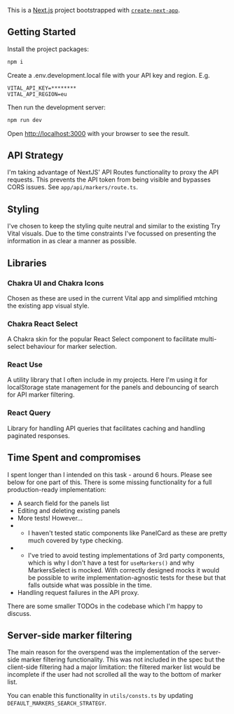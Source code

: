 This is a [Next.js](https://nextjs.org/) project bootstrapped with [`create-next-app`](https://github.com/vercel/next.js/tree/canary/packages/create-next-app).

## Getting Started

Install the project packages:
```bash
npm i
```

Create a .env.development.local file with your API key and region. E.g.
```
VITAL_API_KEY=********
VITAL_API_REGION=eu
```

Then run the development server:

```bash
npm run dev
```

Open [http://localhost:3000](http://localhost:3000) with your browser to see the result.

## API Strategy

I'm taking advantage of NextJS' API Routes functionality to proxy the API requests. This prevents the API token from being visible and bypasses CORS issues. See `app/api/markers/route.ts`.

## Styling

I've chosen to keep the styling quite neutral and similar to the existing Try Vital visuals. Due to the time constraints I've focussed on presenting the information in as clear a manner as possible. 

## Libraries

### Chakra UI and Chakra Icons

Chosen as these are used in the current Vital app and simplified mtching the existing app visual style.

### Chakra React Select

A Chakra skin for the popular React Select component to facilitate multi-select behaviour for marker selection.

### React Use

A utility library that I often include in my projects. Here I'm using it for localStorage state management for the panels and debouncing of search for API marker filtering.

### React Query

Library for handling API queries that facilitates caching and handling paginated responses.

## Time Spent and compromises

I spent longer than I intended on this task - around 6 hours. Please see below for one part of this. There is some missing functionality for a full production-ready implementation:

- A search field for the panels list
- Editing and deleting existing panels
- More tests! However...
- - I haven't tested static components like PanelCard as these are pretty much covered by type checking.
- - I've tried to avoid testing implementations of 3rd party components, which is why I don't have a test for `useMarkers()` and why MarkersSelect is mocked. With correctly designed mocks it would be possible to write implementation-agnostic tests for these but that falls outside what was possible in the time.
- Handling request failures in the API proxy.

There are some smaller TODOs in the codebase which I'm happy to discuss.

## Server-side marker filtering

The main reason for the overspend was the implementation of the server-side marker filtering functionality. This was not included in the spec but the client-side filtering had a major limitation: the filtered marker list would be incomplete if the user had not scrolled all the way to the bottom of marker list.

You can enable this functionality in `utils/consts.ts` by updating `DEFAULT_MARKERS_SEARCH_STRATEGY`.